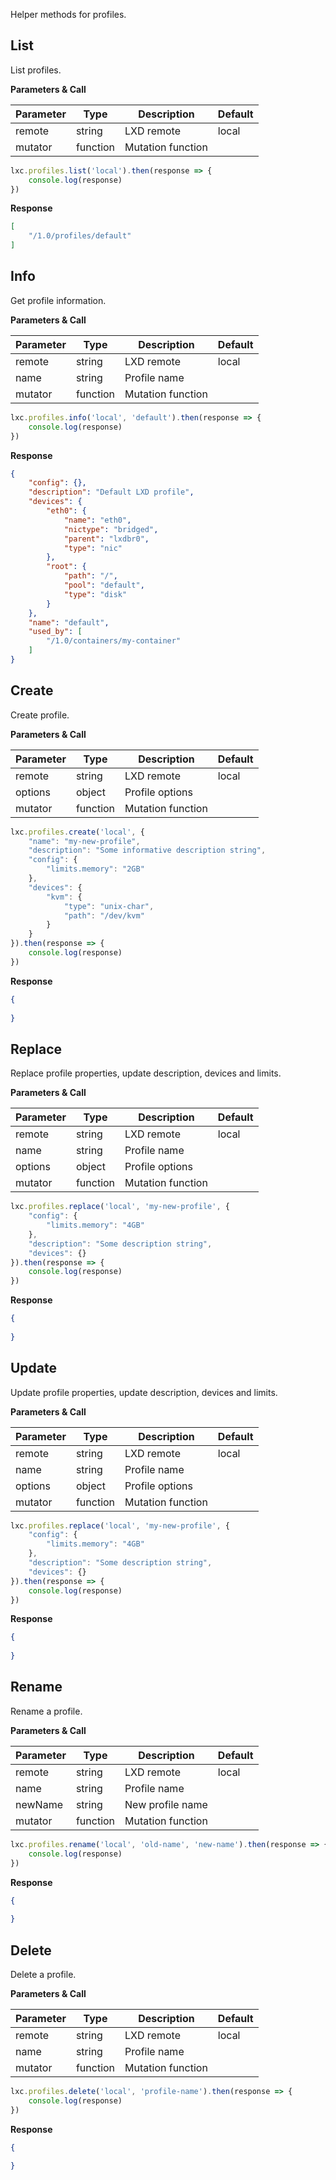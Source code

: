 Helper methods for profiles.

## List

List profiles.

**Parameters & Call**

| Parameter    | Type          | Description   | Default       |
| ----------   | ------------- | ------------- | ------------- | 
| remote       | string        | LXD remote    | local         |
| mutator      | function      | Mutation function |           |

``` javascript
lxc.profiles.list('local').then(response => {
    console.log(response)
})
```

**Response**
``` json
[
    "/1.0/profiles/default"
]
```

## Info

Get profile information.

**Parameters & Call**

| Parameter    | Type          | Description   | Default       |
| ----------   | ------------- | ------------- | ------------- | 
| remote       | string        | LXD remote    | local         |
| name         | string        | Profile name  |               |
| mutator      | function      | Mutation function |           |

``` javascript
lxc.profiles.info('local', 'default').then(response => {
    console.log(response)
})
```

**Response**
 
``` json
{
    "config": {},
    "description": "Default LXD profile",
    "devices": {
        "eth0": {
            "name": "eth0",
            "nictype": "bridged",
            "parent": "lxdbr0",
            "type": "nic"
        },
        "root": {
            "path": "/",
            "pool": "default",
            "type": "disk"
        }
    },
    "name": "default",
    "used_by": [
        "/1.0/containers/my-container"
    ]
}
```

## Create

Create profile.

**Parameters & Call**

| Parameter    | Type          | Description   | Default       |
| ----------   | ------------- | ------------- | ------------- | 
| remote       | string        | LXD remote    | local         |
| options      | object        | Profile options   |           |
| mutator      | function      | Mutation function |           |

``` javascript
lxc.profiles.create('local', {
    "name": "my-new-profile",
    "description": "Some informative description string",
    "config": {
        "limits.memory": "2GB"
    },
    "devices": {
        "kvm": {
            "type": "unix-char",
            "path": "/dev/kvm"
        }
    }
}).then(response => {
    console.log(response)
})
```

**Response**

``` json
{
    
}
```

## Replace

Replace profile properties, update description, devices and limits.

**Parameters & Call**

| Parameter    | Type          | Description   | Default       |
| ----------   | ------------- | ------------- | ------------- | 
| remote       | string        | LXD remote    | local         |
| name         | string        | Profile name  |               |
| options      | object        | Profile options   |           |
| mutator      | function      | Mutation function |           |

``` javascript
lxc.profiles.replace('local', 'my-new-profile', {
    "config": {
        "limits.memory": "4GB"
    },
    "description": "Some description string",
    "devices": {}
}).then(response => {
    console.log(response)
})
```

**Response**

``` json
{
	
}
```

## Update

Update profile properties, update description, devices and limits.

**Parameters & Call**

| Parameter    | Type          | Description   | Default       |
| ----------   | ------------- | ------------- | ------------- | 
| remote       | string        | LXD remote    | local         |
| name         | string        | Profile name  |               |
| options      | object        | Profile options   |           |
| mutator      | function      | Mutation function |           |

``` javascript
lxc.profiles.replace('local', 'my-new-profile', {
    "config": {
        "limits.memory": "4GB"
    },
    "description": "Some description string",
    "devices": {}
}).then(response => {
    console.log(response)
})
```

**Response**

``` json
{
	
}
```

## Rename

Rename a profile.

**Parameters & Call**

| Parameter    | Type          | Description   | Default       |
| ----------   | ------------- | ------------- | ------------- | 
| remote       | string        | LXD remote    | local         |
| name         | string        | Profile name  |               |
| newName      | string        | New profile name  |           |
| mutator      | function      | Mutation function |           |

``` javascript
lxc.profiles.rename('local', 'old-name', 'new-name').then(response => {
    console.log(response)
})
```

**Response**

``` json
{
	
}
```

## Delete

Delete a profile.

**Parameters & Call**

| Parameter    | Type          | Description   | Default       |
| ----------   | ------------- | ------------- | ------------- | 
| remote       | string        | LXD remote    | local         |
| name         | string        | Profile name  |               |
| mutator      | function      | Mutation function |           |

``` javascript
lxc.profiles.delete('local', 'profile-name').then(response => {
    console.log(response)
})
```

**Response**

``` json
{
	
}
```
